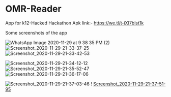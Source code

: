 # OMR-Reader
App for k12-Hacked Hackathon 
Apk link:- https://we.tl/t-iXI7blst1k

Some screenshots of the app

![WhatsApp Image 2020-11-29 at 9 38 35 PM (2)](https://user-images.githubusercontent.com/40588354/100589523-3cab7280-3319-11eb-9348-e08c3995abbc.jpg)![Screenshot_2020-11-29-21-33-37-25](https://user-images.githubusercontent.com/40588354/100589806-91e78400-3319-11eb-9cb1-8a17ea088436.jpg) ![Screenshot_2020-11-29-21-33-42-53](https://user-images.githubusercontent.com/40588354/100589885-aa579e80-3319-11eb-8097-2d42e0fb00fd.jpg)

 ![Screenshot_2020-11-29-21-34-12-12](https://user-images.githubusercontent.com/40588354/100589950-c0655f00-3319-11eb-9b9e-e5b754a1463c.jpg)![Screenshot_2020-11-29-21-35-52-47](https://user-images.githubusercontent.com/40588354/100590011-d4a95c00-3319-11eb-8c3c-30e9074b1a4d.jpg) ![Screenshot_2020-11-29-21-36-17-06](https://user-images.githubusercontent.com/40588354/100590058-eab71c80-3319-11eb-9066-be36a13a22b4.jpg)

![Screenshot_2020-11-29-21-37-03-46](https://user-images.githubusercontent.com/40588354/100590154-07535480-331a-11eb-9681-36b3e5d4f3d9.jpg) ! [Screenshot_2020-11-29-21-37-51-95](https://user-images.githubusercontent.com/40588354/100590227-1d611500-331a-11eb-810f-a1af8a1ecf90.jpg)
